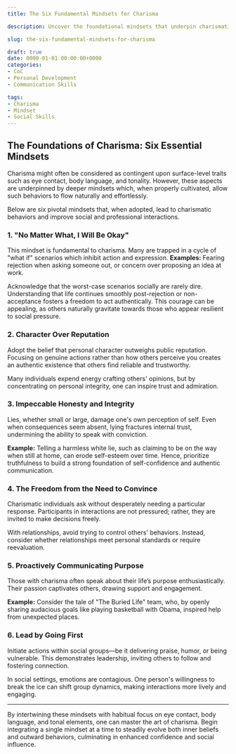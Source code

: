 ```yaml
---
title: The Six Fundamental Mindsets for Charisma

description: Uncover the foundational mindsets that underpin charismatic behaviors, enhancing social and professional interactions.

slug: the-six-fundamental-mindsets-for-charisma

draft: true
date: 0000-01-01 00:00:00+0000
categories:
- CoC
- Personal Development
- Communication Skills

tags:
- Charisma
- Mindset
- Social Skills
---
```


## The Foundations of Charisma: Six Essential Mindsets

Charisma might often be considered as contingent upon surface-level traits such as eye contact, body language, and tonality. However, these aspects are underpinned by deeper mindsets which, when properly cultivated, allow such behaviors to flow naturally and effortlessly.

Below are six pivotal mindsets that, when adopted, lead to charismatic behaviors and improve social and professional interactions.

### 1. **"No Matter What, I Will Be Okay"**

This mindset is fundamental to charisma. Many are trapped in a cycle of "what if" scenarios which inhibit action and expression. **Examples:** Fearing rejection when asking someone out, or concern over proposing an idea at work.

Acknowledge that the worst-case scenarios socially are rarely dire. Understanding that life continues smoothly post-rejection or non-acceptance fosters a freedom to act authentically. This courage can be appealing, as others naturally gravitate towards those who appear resilient to social pressure.

### 2. **Character Over Reputation**

Adopt the belief that personal character outweighs public reputation. Focusing on genuine actions rather than how others perceive you creates an authentic existence that others find reliable and trustworthy.

Many individuals expend energy crafting others' opinions, but by concentrating on personal integrity, one can inspire trust and admiration.

### 3. **Impeccable Honesty and Integrity**

Lies, whether small or large, damage one's own perception of self. Even when consequences seem absent, lying fractures internal trust, undermining the ability to speak with conviction.

**Example:** Telling a harmless white lie, such as claiming to be on the way when still at home, can erode self-esteem over time. Hence, prioritize truthfulness to build a strong foundation of self-confidence and authentic communication.

### 4. **The Freedom from the Need to Convince**

Charismatic individuals ask without desperately needing a particular response. Participants in interactions are not pressured; rather, they are invited to make decisions freely.

With relationships, avoid trying to control others' behaviors. Instead, consider whether relationships meet personal standards or require reevaluation.

### 5. **Proactively Communicating Purpose**

Those with charisma often speak about their life’s purpose enthusiastically. Their passion captivates others, drawing support and engagement.

**Example:** Consider the tale of "The Buried Life" team, who, by openly sharing audacious goals like playing basketball with Obama, inspired help from unexpected places.

### 6. **Lead by Going First**

Initiate actions within social groups—be it delivering praise, humor, or being vulnerable. This demonstrates leadership, inviting others to follow and fostering connection.

In social settings, emotions are contagious. One person's willingness to break the ice can shift group dynamics, making interactions more lively and engaging.

---

By intertwining these mindsets with habitual focus on eye contact, body language, and tonal elements, one can master the art of charisma. Begin integrating a single mindset at a time to steadily evolve both inner beliefs and outward behaviors, culminating in enhanced confidence and social influence.

